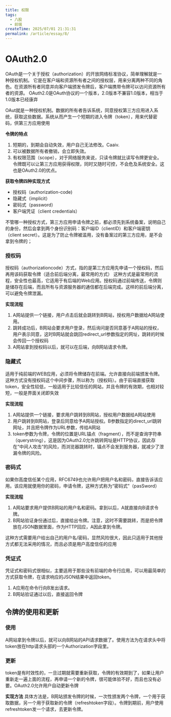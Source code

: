 ```yaml
---
title: 权限
tags:
  - 八股
  - 前端
createTime: 2025/07/01 21:31:31
permalink: /article/essay/8/
---
```

# OAuth2.0

OAuth是一个关于授权（authorization）的开放网络标准协议，简单理解就是一种授权机制。
它是在客户端和资源所有者之间的授权层，用来分离两种不同的角色。在资源所有者同意并向客户端颁发令牌后，客户端携带令牌可以访问资源所有者的资源。
OAuth2.0是OAuth协议的一个版本，2.0版本不兼容1.0版本，相当于1.0版本已经康弃

OAut就是一种授权机制。数据的所有者告诉系统，同意授权第三方应用进入系统，获取这些数据。系统从而产生一个短期的进入令牌（token），用来代替密码，供第三方应用使用

**令牌的特点**
1. 短期的，到期会自动失效，用户自己无法修改。Caaiv.
2. 可以被数据所有者撤销，会立即失效。
3. 有权限范围（scope），对于网络服务来说，只读令牌就比读写令牌更安全。
令牌既可以让第三方应用获得权限，同时又随时可控，不会危及系统安全。这也是OAuth2.0的优点。

**获取令牌四种实现方式**
- 授权码（authorization-code)
- 隐藏式（implicit）
- 密码式（password）
- 客户端凭证（client credentials）

不管哪一种授权方式，第三方应用申请令牌之前，都必须先到系统备案，说明自己的身份，然后会拿到两个身份识别码：客户端ID（clientID）和客户端密钥（client secret）。这是为了防止令牌被滥用，没有备案过的第三方应用，是不会拿到令牌的；

### 授权码
授权码（authorizationcode）方式，指的是第三方应用先申请一个授权码，然后再用该码获取令牌（适合前后端分离，最常用的方式）
这种方式是最常用的流程，安全性也最高，它适用于有后端的Web应用。授权码通过前端传送，令牌则是储存在后端，而且所有与资源服务器的通信都在后端完成。这样的前后端分离，可以避免令牌泄漏。

**实现流程**
1. A网站提供一个链接，用户点击后就会跳转到B网站，授权用户数据给A网站使用。
2. 跳转成功后，B网站会要求用户登录，然后询问是否同意基于A网站的授权，用户表示同意，这时B网站就会跳回redirect_url参数指定的网址，跳转的时候会传回一个授权码
3. A网站拿到授权码以后，就可以在后端，向B网站请求令牌。

### 隐藏式
适用于纯前端的WEB应用，必须将令牌储存在前端。允许直接向前端颁发令牌。这种方式没有授权码这个中间步骤，所以称为（授权码）。由于前端直接获取token，安全性较低，一般适用于比较信任的网站，并且令牌的有效期，也相对较短，一般是界面关闭即失效

**实现流程**
1. A网站提供一个链接，要求用户跳转到B网站，授权用户数据给A网站使用
2. 用户跳转到B网站，登录后同意给予A网站授权。B参数指定的direct_url跳转网址，并且把令牌作为URL参数，传给A网站
3. token参数为令牌，令牌的位置是URL锚点（fragment），而不是查询字符串（querystring），这是因为OAuth2.0允许跳转网址是HTTP协议，因此存在“中间人攻击“的风险，而浏览器跳转时，锚点不会发到服务器，就减少了泄漏令牌的风险。

### 密码式
如果你高度信任某个应用，RFC6749也允许用户把用户名和密码，直接告诉该应用。该应用就便用你的密码，申请令牌，这种方式称为“密码式”（pasSword）

**实现流程**
1. A网站要求用户提供B网站的用户名和密码。拿到以后，A就直接向B请求令牌。
2. B网站验证身份通过后，直接给出令牌。注意，这时不需要跳转，而是把令牌放在JSON数据里面，作为HTTP回应，A因此拿到令牌。

这种方式需要用户给出自己的用户名/密码，显然风险很大，因此只适用于其他授方式都无法采用的情况，而且必须是用户高度信任的应用

### 凭证式
凭证式和密码式很相似，主要适用于那些没有前端的命令行应用，可以用最简单的方式获取令牌，在请求响应的JSON结果中返回token。

1. A应用在命令行向B发出请求。
2. B网站验证通过以后，直接返回令牌

## 令牌的使用和更新

### 使用
A网站拿到令牌以后，就可以向B网站的API请求数据了。使用方法为在请求头中将token放在http请求头部的一个Authorization字段里。

### 更新
token是有时效性的，一旦过期就需要重新获取，令牌的有效期到了，如果让用户重新走一遍上面的流程，再申请一个新的令牌，很可能体验不好，而且也没有必要。OAuth2.0允许用户自动更新令牌

**实现方法**
具体方法是，B网站颁发令牌的时候，一次性颁发两个令牌，一个用于获取数据，另一个用于获取新的令牌（refreshtoken字段）。令牌到期前，用户使用refreshtoken发一个请求，去更新令牌。

